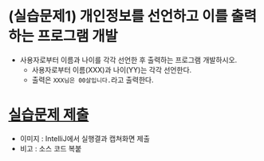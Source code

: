 
# (실습문제1) 개인정보를 선언하고 이를 출력하는 프로그램 개발

- 사용자로부터 이름과 나이를 각각 선언한 후 출력하는 프로그램 개발하시오.
	- 사용자로부터 이름(XXX)과 나이(YY)는 각각 선언한다.
	- 출력은 `XXX님은 00살입니다.`라고 출력한다. 

# [실습문제 제출](../../../Notice/실습문제%20제출.md)

- 이미지 : IntelliJ에서 실행결과 캡쳐화면 제출
- 비고 : 소스 코드 복붙